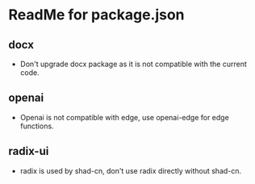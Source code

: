# ReadMe for package.json

## docx

- Don't upgrade docx package as it is not compatible with the current code.

## openai

- Openai is not compatible with edge, use openai-edge for edge functions.

## radix-ui

- radix is used by shad-cn, don't use radix directly without shad-cn.
